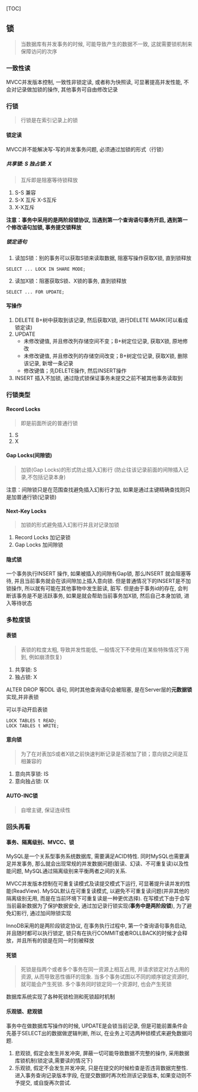 [TOC]

## 锁

> 当数据库有并发事务的时候, 可能导致产生的数据不一致, 这就需要锁机制来保障访问的次序

### 一致性读

MVCC并发版本控制, 一致性非锁定读, 或者称为快照读, 可显著提高并发性能, 不会对记录做加锁的操作, 其他事务可自由修改记录

### 行锁

> 行锁是在索引记录上的锁

#### 锁定读

MVCC并不能解决写-写的并发事务问题, 必须通过加锁的形式（行锁）

##### 共享锁: S 独占锁: X

> 互斥即是阻塞等待锁释放

1. S-S 兼容 
2. S-X 互斥  X-S互斥
3. X-X互斥

**注意：事务中采用的是两阶段锁协议, 当遇到第一个查询语句事务开启, 遇到第一个修改语句加锁, 事务提交锁释放**

##### 锁定语句

1. 读加S锁：别的事务可以获取S锁来读取数据, 阻塞写操作获取X锁, 直到锁释放

~~~mysql
SELECT ... LOCK IN SHARE MODE;
~~~

2. 读加X锁：阻塞获取S锁、X锁的事务, 直到锁释放

~~~mysql
SELECT ... FOR UPDATE;
~~~

#### 写操作

1. DELETE B+树中获取到该记录, 然后获取X锁, 进行DELETE MARK(可以看成锁定读)
2. UPDATE
   * 未修改键值, 并且修改列存储空间不变；B+树定位记录, 获取X锁, 原地修改
   * 未修改键值, 并且修改列的存储空间改变；B+树定位记录, 获取X锁, 删除该记录, 新增一条记录
   * 修改键值；先DELETE操作, 然后INSERT操作
3. INSERT 插入不加锁, 通过隐式锁保证事务未提交之前不被其他事务读取到

### 行锁类型

#### Record Locks

> 即是前面所说的普通行锁

1. S
2. X

#### Gap Locks(间隙锁)

> 加锁(Gap Locks)的形式防止插入幻影行 (防止往该记录前面的间隙插入记录,不包括记录本身)

注意：间隙锁只是在范围查找避免插入幻影行才加, 如果是通过主键精确查找则只是加普通行锁(记录锁)

#### Next-Key Locks

> 加锁的形式避免插入幻影行并且对记录加锁

1. Record Locks 加记录锁
2. Gap Locks 加间隙锁

#### 隐式锁

一个事务执行INSERT 操作, 如果被插入的间隙有Gap锁, 那么INSERT 就会阻塞等待, 并且当前事务就会在该间隙加上插入意向锁.  但是普通情况下的INSERT是不加锁操作, 所以就有可能在其他事物中发生脏读, 脏写. 但是由于事务id的存在, 会判断该事务是不是活跃事务, 如果是就会帮助当前事务加X锁, 然后自己本身加锁, 进入等待状态

### 多粒度锁

#### 表锁

> 表锁的粒度太粗, 导致并发性能低, 一般情况下不使用(在某些特殊情况下用到, 例如崩溃恢复)

1. 共享锁: S 
2. 独占锁: X

ALTER DROP 等DDL 语句, 同时其他查询语句会被阻塞, 是在Server层的**元数据锁**实现,并非表锁

可以手动开启表锁

~~~mysql
LOCK TABLES t READ;
LOCK TABLES t WRITE;
~~~

#### 意向锁

> 为了在对表加S或者X锁之前快速判断记录是否被加了锁；意向锁之间是互相兼容的

1. 意向共享锁: IS
2. 意向独占锁: IX

#### AUTO-INC锁

> 自增主键, 保证连续性

### 回头再看

#### 事务、隔离级别、MVCC、锁

MySQL是一个关系型事务系统数据库, 需要满足ACID特性. 同时MySQL也需要满足并发事务, 那么就会出现常规的并发数据问题(脏读、幻读、不可重复读)以及性能问题, MySQL通过隔离级别来平衡两者之间的关系. 

MVCC并发版本控制在可重复读模式及读提交模式下运行, 可显著提升读并发的性能(ReadView). MySQL默认在可重复读模式, 以避免不可重复读问题(并非其他的隔离级别无用, 而是在当前环境下可重复读是一种更优选择). 在写模式下由于会写当前最新数据为了保护数据安全, 通过加记录行锁实现(**事务中是两阶段锁**), 为了避免幻影行, 通过加间隙锁实现

InnoDB采用的是两阶段锁定协议, 在事务执行过程中, 第一个查询语句事务启动, 并且随时都可以执行锁定, 锁只有在执行COMMIT或者ROLLBACK的时候才会释放，并且所有的锁是在同一时刻被释放

#### 死锁

>死锁是指两个或者多个事务在同一资源上相互占用, 并请求锁定对方占用的资源, 从而导致恶性循环的现象. 当多个事务试图以不同的顺序锁定资源时, 就可能会产生死锁. 多个事务同时锁定同一个资源时, 也会产生死锁

数据库系统实现了各种死锁检测和死锁超时机制

#### 乐观锁、悲观锁

事务中在做数据库写操作的时候, UPDATE是会锁当前记录, 但是可能前置条件会先基于SELECT出的数据做逻辑判断, 所以, 在业务上可选两种锁模式来避免数据问题. 

1.  悲观锁, 假定会发生并发冲突, 屏蔽一切可能导致数据不完整的操作, 采用数据库锁机制(锁定读,需要读的情况下)
2.  乐观锁, 假定不会发生并发冲突, 只是在提交的时候检查是否违背数据完整性. 进入事务查询记录版本字段, 在提交数据时再次检测该记录版本, 如果变动则不予提交, 或自旋再次尝试. 